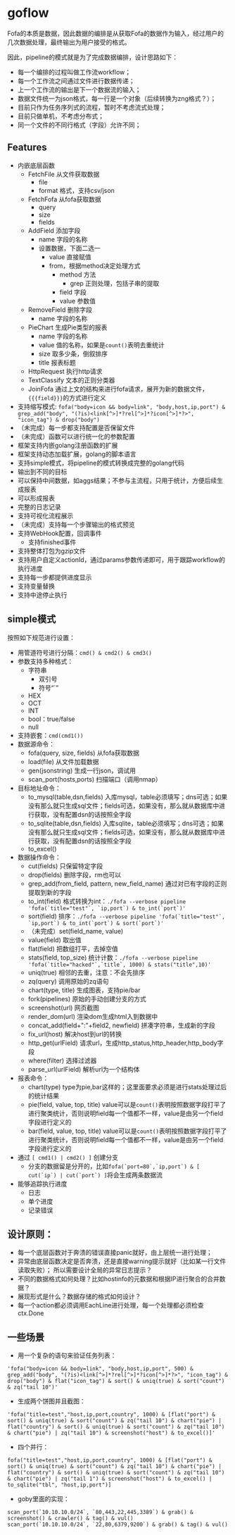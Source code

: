 # goflow

Fofa的本质是数据，因此数据的编排是从获取Fofa的数据作为输入，经过用户的几次数据处理，最终输出为用户接受的格式。

因此，pipeline的模式就是为了完成数据编排，设计思路如下：
-   每一个编排的过程叫做工作流workflow；
-   每一个工作流之间通过文件进行数据传递；
-   上一个工作流的输出是下一个数据流的输入；
-   数据文件统一为json格式，每一行是一个对象（后续转换为zng格式？）；
-   目前只作为任务序列式的流程，暂时不考虑流式处理；
-   目前只做单机，不考虑分布式；
-   同一个文件的不同行格式（字段）允许不同；

## Features
- 内嵌底层函数
    - FetchFile 从文件获取数据
        -   file
        -   format 格式，支持csv/json
    - FetchFofa 从fofa获取数据
        -   query
        -   size
        -   fields
    - AddField 添加字段
        -   name 字段的名称
        -   设置数据，下面二选一
            -   value 直接赋值
            -   from，根据method决定处理方式
                -   method 方法
                    -   grep 正则处理，包括子串的提取
                -   field 字段
                -   value 参数值
    - RemoveField 删除字段
        - name 字段的名称
    - PieChart 生成Pie类型的报表
      - name 字段的名称
      - value 值的名称，如果是```count()```表明去重统计
      - size 取多少条，倒叙排序
      - title 报表标题
    - HttpRequest 执行http请求
    - TextClassify 文本的正则分类器
    - JoinFofa 通过上文的结构来进行fofa请求，展开为新的数据文件，```{{{field}}}```的方式进行定义
- 支持缩写模式: ```fofa("body=icon && body=link", "body,host,ip,port") & grep_add("body", "(?is)<link[^>]*?rel[^>]*?icon[^>]*?>", "icon_tag") & drop("body")```
- （未完成）每一步都支持配置是否保留文件
- （未完成）函数可以进行统一化的参数配置
- 框架支持内嵌golang注册函数的扩展
- 框架支持动态加载扩展，golang的脚本语言
- 支持simple模式，将pipeline的模式转换成完整的golang代码
- 输出到不同的目标
- 可以保持中间数据，如aggs结果；不参与主流程，只用于统计，方便后续生成报表
- 可以形成报表
- 完整的日志记录
- 支持可视化流程展示
- （未完成）支持每一个步骤输出的格式预览
- 支持WebHook配置，回调事件
  - 支持finished事件
- 支持整体打包为gzip文件
- 支持用户自定义actionId，通过params参数传递即可，用于跟踪workflow的执行进度
- 支持每一步都提供进度显示
- 支持变量替换
- 支持中途停止执行

## simple模式

按照如下规范进行设置：
- 用管道符号进行分隔：```cmd() & cmd2() & cmd3()```
- 参数支持多种格式：
    -   字符串
        -   双引号
        -   符号“`”
    -   HEX
    -   OCT
    -   INT
    -   bool：true/false
    -   null
- 支持嵌套：```cmd(cmd1())```
- 数据源命令：
    -   fofa(query, size, fields) 从fofa获取数据
    -   load(file) 从文件加载数据
    -   gen(jsonstring) 生成一行json，调试用
    -   scan_port(hosts,ports) 扫描端口（调用nmap）
- 目标地址命令：
    -   to_mysql(table,dsn,fields) 入库mysql，table必须填写；dns可选；如果没有那么就只生成sql文件；fields可选，如果没有，那么就从数据库中进行获取，没有配置dsn的话按照全字段
    -   to_sqlite(table,dsn,fields) 入库sqlite，table必须填写；dns可选；如果没有那么就只生成sql文件；fields可选，如果没有，那么就从数据库中进行获取，没有配置dsn的话按照全字段
    -   to_excel()
- 数据操作命令：
    - cut(fields) 只保留特定字段
    - drop(fields) 删除字段，rm也可以
    - grep_add(from_field, pattern, new_field_name) 通过对已有字段的正则提取到新的字段
    - to_int(field) 格式转换为int：```./fofa --verbose pipeline 'fofa(`title="test"`, `ip,port`) & to_int(`port`)'```
    - sort(field) 排序：```./fofa --verbose pipeline 'fofa(`title="test"`, `ip,port`) & to_int(`port`) & sort(`port`)'```
    - （未完成）set(field_name, value)
    - value(field) 取出值
    - flat(field) 把数组打平，去掉空值
    - stats(field, top_size) 统计计数：```./fofa --verbose pipeline 'fofa(`title="hacked"`,`title`, 1000) & stats("title",10)'```
    - uniq(true) 相邻的去重，注意：不会先排序
    - zq(query) 调用原始的zq语句
    - chart(type, title) 生成图表，支持pie/bar
    - fork(pipelines) 原始的手动创建分支的方式
    - screenshot(url) 网页截图
    - render_dom(url) 渲染dom生成html入到数据中
    - concat_add(field+":"+field2, newfield) 拼凑字符串，生成新的字段
    - fix_url(host) 解决host到url的转换
    - http_get(urlField) 请求url，生成http_status,http_header,http_body字段
    - where(filter) 选择过滤器
    - parse_url(urlField) 解析url为一个结构体
- 报表命令：
  - chart(type) type为pie,bar这样的；这里面要求必须是进行stats处理过后的统计结果
  - pie(field, value, top, title) value可以是```count()```表明按照数据字段打平了进行聚类统计，否则说明field每一个值都不一样，value是由另一个field字段进行定义的
  - bar(field, value, top, title) value可以是```count()```表明按照数据字段打平了进行聚类统计，否则说明field每一个值都不一样，value是由另一个field字段进行定义的
- 通过 ```[ cmd1() | cmd2() ]``` 创建分支
    -   分支的数据留是分开的，比如```fofa(`port=80`,`ip,port`) & [ cut(`ip`) | cut(`port`) ]```将会生成两条数据流
- 能够追踪执行进度
    -   日志
    -   单个进度
    -   记录错误

## 设计原则：
- 每一个底层函数对于奔溃的错误直接panic就好，由上层统一进行处理；
- 异常由底层函数决定是否奔溃，还是直接warning提示就好（比如某一行文件读取失败）； 所以需要设计全局的异常日志提示？
- 不同的数据格式如何处理？比如hostinfo的元数据和根据IP进行聚合的合并数据？
- 展现形式是什么？数据存储的格式如何设计？
- 每一个action都必须调用EachLine进行处理，每一个处理都必须检查ctx.Done

## 一些场景

-   用一个复杂的语句来验证任务列表：
```
'fofa("body=icon && body=link", "body,host,ip,port", 500) & grep_add("body", "(?is)<link[^>]*?rel[^>]*?icon[^>]*?>", "icon_tag") & drop("body") & flat("icon_tag") & sort() & uniq(true) & sort("count") & zq("tail 10")'
```

-   生成两个饼图并且截图：
```
'fofa("title=test","host,ip,port,country", 1000) & [flat("port") & sort() & uniq(true) & sort("count") & zq("tail 10") & chart("pie") | flat("country") & sort() & uniq(true) & sort("count") & zq("tail 10") & chart("pie") | zq("tail 10") & screenshot("host") & to_excel()]'
```

-   四个并行：
```
fofa("title=test","host,ip,port,country", 1000) & [flat("port") & sort() & uniq(true) & sort("count") & zq("tail 10") & chart("pie") | flat("country") & sort() & uniq(true) & sort("count") & zq("tail 10") & chart("pie") | zq("tail 1") & screenshot("host") & to_excel() | to_sqlite("tbl", "host,ip,port")]
```

-   goby里面的实现：
```
scan_port(`10.10.10.0/24`, `80,443,22,445,3389`) & grab() & screenshot() & crawler() & tag() & vul()
scan_port(`10.10.10.0/24`, `22,80,6379,9200`) & grab() & tag() & vul()
```